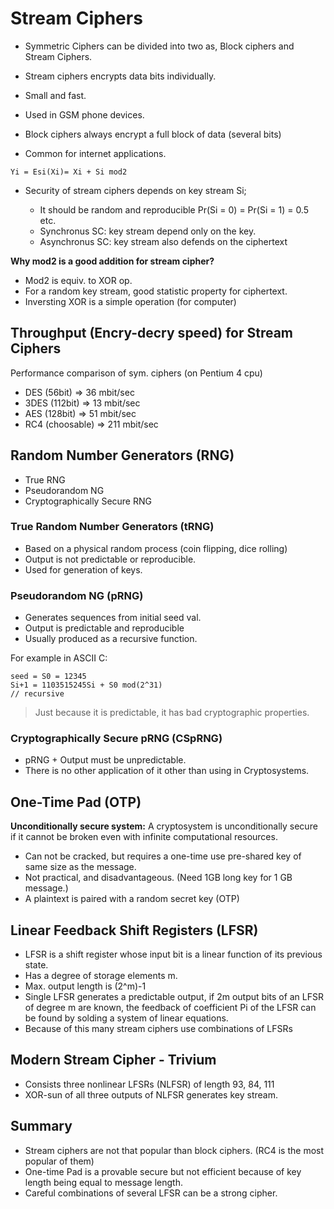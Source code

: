 # Stream Ciphers

- Symmetric Ciphers can be divided into two as, Block ciphers and Stream Ciphers.
- Stream ciphers encrypts data bits individually.
- Small and fast.
- Used in GSM phone devices.

- Block ciphers always encrypt a full block of data (several bits)

- Common for internet applications.

`Yi = Esi(Xi)= Xi + Si mod2`

- Security of stream ciphers depends on key stream Si;

  - It should be random and reproducible Pr(Si = 0) = Pr(Si = 1) = 0.5 etc.
  - Synchronus SC: key stream depend only on the key.
  - Asynchronus SC: key stream also defends on the ciphertext

**Why mod2 is a good addition for stream cipher?**

- Mod2 is equiv. to XOR op.
- For a random key stream, good statistic property for ciphertext.
- Inversting XOR is a simple operation (for computer)

## Throughput (Encry-decry speed) for Stream Ciphers

Performance comparison of sym. ciphers (on Pentium 4 cpu)

- DES (56bit) => 36 mbit/sec
- 3DES (112bit) => 13 mbit/sec
- AES (128bit) => 51 mbit/sec
- RC4 (choosable) => 211 mbit/sec

## Random Number Generators (RNG)

- True RNG
- Pseudorandom NG
- Cryptographically Secure RNG

### True Random Number Generators (tRNG)

- Based on a physical random process (coin flipping, dice rolling)
- Output is not predictable or reproducible.
- Used for generation of keys.

### Pseudorandom NG (pRNG)

- Generates sequences from initial seed val.
- Output is predictable and reproducible
- Usually produced as a recursive function.

For example in ASCII C:

```
seed = S0 = 12345
Si+1 = 1103515245Si + S0 mod(2^31)
// recursive
```

> Just because it is predictable, it has bad cryptographic properties.

### Cryptographically Secure pRNG (CSpRNG)

- pRNG + Output must be unpredictable.
- There is no other application of it other than using in Cryptosystems.

## One-Time Pad (OTP)

**Unconditionally secure system:** A cryptosystem is unconditionally secure if it cannot be broken even with infinite computational resources.

- Can not be cracked, but requires a one-time use pre-shared key of same size as the message.
- Not practical, and disadvantageous. (Need 1GB long key for 1 GB message.)
- A plaintext is paired with a random secret key (OTP)

## Linear Feedback Shift Registers (LFSR)

- LFSR is a shift register whose input bit is a linear function of its previous state.
- Has a degree of storage elements m.
- Max. output length is (2^m)-1
- Single LFSR generates a predictable output, if 2m output bits of an LFSR of degree m are known, the feedback of coefficient Pi of the LFSR can be found by solding a system of linear equations.
- Because of this many stream ciphers use combinations of LFSRs

## Modern Stream Cipher - Trivium

- Consists three nonlinear LFSRs (NLFSR) of length 93, 84, 111
- XOR-sun of all three outputs of NLFSR generates key stream.

## Summary

- Stream ciphers are not that popular than block ciphers. (RC4 is the most popular of them)
- One-time Pad is a provable secure but not efficient because of key length being equal to message length.
- Careful combinations of several LFSR can be a strong cipher.
